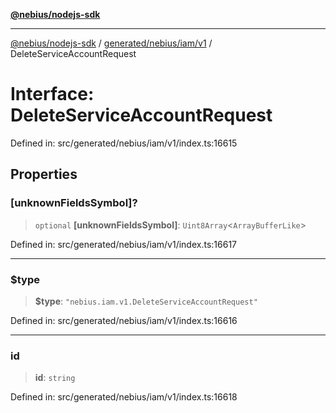 [**@nebius/nodejs-sdk**](../../../../../README.md)

***

[@nebius/nodejs-sdk](../../../../../README.md) / [generated/nebius/iam/v1](../README.md) / DeleteServiceAccountRequest

# Interface: DeleteServiceAccountRequest

Defined in: src/generated/nebius/iam/v1/index.ts:16615

## Properties

### \[unknownFieldsSymbol\]?

> `optional` **\[unknownFieldsSymbol\]**: `Uint8Array`\<`ArrayBufferLike`\>

Defined in: src/generated/nebius/iam/v1/index.ts:16617

***

### $type

> **$type**: `"nebius.iam.v1.DeleteServiceAccountRequest"`

Defined in: src/generated/nebius/iam/v1/index.ts:16616

***

### id

> **id**: `string`

Defined in: src/generated/nebius/iam/v1/index.ts:16618
